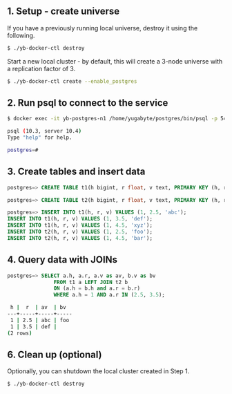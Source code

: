 ## 1. Setup - create universe

If you have a previously running local universe, destroy it using the following.

```{.sh .copy .separator-dollar}
$ ./yb-docker-ctl destroy
```

Start a new local cluster - by default, this will create a 3-node universe with a replication factor of 3. 

```{.sh .copy .separator-dollar}
$ ./yb-docker-ctl create --enable_postgres
```

## 2. Run psql to connect to the service

```{.sh .copy .separator-dollar}
$ docker exec -it yb-postgres-n1 /home/yugabyte/postgres/bin/psql -p 5433 -U postgres
```
```sh
psql (10.3, server 10.4)
Type "help" for help.

postgres=#
```

## 3. Create tables and insert data

```{.sql .copy .separator-gt}
postgres=> CREATE TABLE t1(h bigint, r float, v text, PRIMARY KEY (h, r));
```
```{.sql .copy .separator-gt}
postgres=> CREATE TABLE t2(h bigint, r float, v text, PRIMARY KEY (h, r));
```

```{.sql .copy .separator-gt}
postgres=> INSERT INTO t1(h, r, v) VALUES (1, 2.5, 'abc');
INSERT INTO t1(h, r, v) VALUES (1, 3.5, 'def');
INSERT INTO t1(h, r, v) VALUES (1, 4.5, 'xyz');
INSERT INTO t2(h, r, v) VALUES (1, 2.5, 'foo');
INSERT INTO t2(h, r, v) VALUES (1, 4.5, 'bar');
```

## 4. Query data with JOINs

```{.sql .copy .separator-gt}
postgres=> SELECT a.h, a.r, a.v as av, b.v as bv
               FROM t1 a LEFT JOIN t2 b
               ON (a.h = b.h and a.r = b.r)
               WHERE a.h = 1 AND a.r IN (2.5, 3.5);
```
```sh
 h |  r  | av  | bv  
---+-----+-----+-----
 1 | 2.5 | abc | foo
 1 | 3.5 | def | 
(2 rows)
```

## 6. Clean up (optional)

Optionally, you can shutdown the local cluster created in Step 1.

```{.sh .copy .separator-dollar}
$ ./yb-docker-ctl destroy
```
